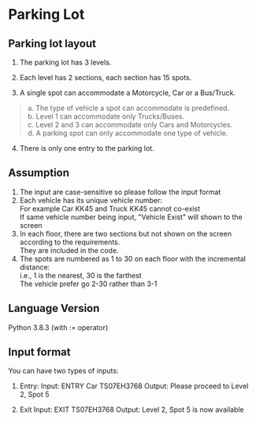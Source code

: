 # Parking Lot

## Parking lot layout
1. The parking lot has 3 levels.

2. Each level has 2 sections, each section has 15 spots.

3. A single spot can accommodate a Motorcycle, Car or a Bus/Truck.  
  >a. The type of vehicle a spot can accommodate is predefined.  
  >b. Level 1 can accommodate only Trucks/Buses.  
  >c. Level 2 and 3 can accommodate only Cars and Motorcycles.  
  >d. A parking spot can only accommodate one type of vehicle.  
  
4. There is only one entry to the parking lot.  

## Assumption
1. The input are case-sensitive so please follow the input format  
2. Each vehicle has its unique vehicle number:  
   For example Car KK45 and Truck KK45 cannot co-exist  
   If same vehicle number being input, "Vehicle Exist" will shown to the screen  
3. In each floor, there are two sections but not shown on the screen according to the requirements.  
   They are included in the code.  
4. The spots are numbered as 1 to 30 on each floor with the incremental distance:  
   i.e., 1 is the nearest, 30 is the farthest  
   The vehicle prefer go 2-30 rather than 3-1  
   
## Language Version
Python 3.8.3 (with := operator)

## Input format
You can have two types of inputs:
1. Entry:
Input: ENTRY Car TS07EH3768
Output: Please proceed to Level 2, Spot 5

2. Exit
Input: EXIT TS07EH3768
Output: Level 2, Spot 5 is now available
